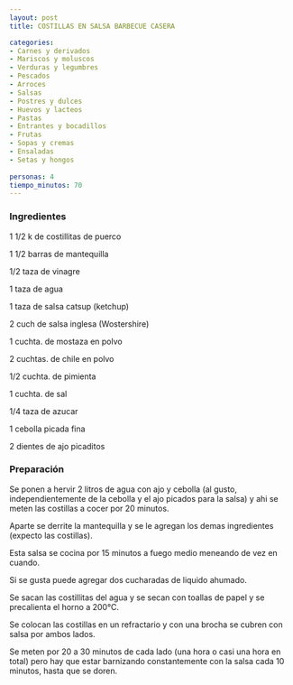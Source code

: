 ```yaml
---
layout: post
title: COSTILLAS EN SALSA BARBECUE CASERA

categories:
- Carnes y derivados
- Mariscos y moluscos
- Verduras y legumbres
- Pescados
- Arroces
- Salsas
- Postres y dulces
- Huevos y lacteos
- Pastas
- Entrantes y bocadillos
- Frutas
- Sopas y cremas
- Ensaladas
- Setas y hongos
 
personas: 4 
tiempo_minutos: 70 
---
```

<h3>Ingredientes</h3>
1 1/2 k de costillitas de puerco

1 1/2 barras de mantequilla

1/2 taza de vinagre

1 taza de agua

1 taza de salsa catsup (ketchup)

2 cuch de salsa inglesa (Wostershire)

1 cuchta. de mostaza en polvo

2 cuchtas. de chile en polvo

1/2 cuchta. de pimienta

1 cuchta. de sal

1/4 taza de azucar

1 cebolla picada fina

2 dientes de ajo picaditos

<h3>Preparación</h3>
Se ponen a hervir 2 litros de agua con ajo y cebolla (al gusto, independientemente de la cebolla y el ajo picados para la salsa) y ahi se meten las costillas a cocer por 20 minutos.

Aparte se derrite la mantequilla y se le agregan los demas ingredientes (expecto las costillas).

Esta salsa se cocina por 15 minutos a fuego medio meneando de vez en cuando.

Si se gusta puede agregar dos cucharadas de liquido ahumado.

Se sacan las costillitas del agua y se secan con toallas de papel y se precalienta el horno a 200&deg;C.

Se colocan las costillas en un refractario y con una brocha se cubren con salsa por ambos lados.

Se meten por 20 a 30 minutos de cada lado (una hora o casi una hora en total) pero hay que estar barnizando constantemente con la salsa cada 10 minutos, hasta que se doren.

